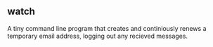 ## watch

A tiny command line program that creates and continiously renews a temporary email address, logging out any recieved messages. 